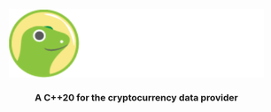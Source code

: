 <p align="center">
  <img width="460" height="125" src="/images/coingecko.jpg">
</p>

<h3 align="center">A C++20 for the cryptocurrency data provider</h3>
